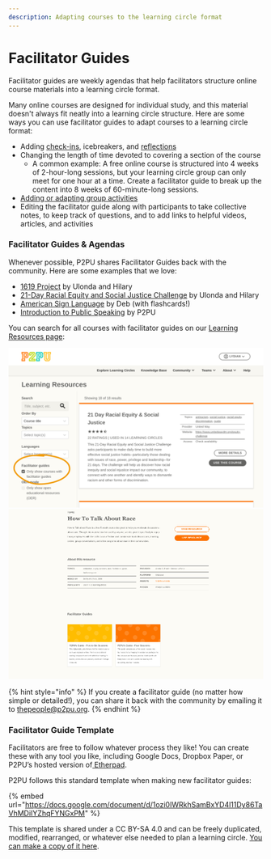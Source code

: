 ```yaml
---
description: Adapting courses to the learning circle format
---
```


# Facilitator Guides

Facilitator guides are weekly agendas that help facilitators structure online course materials into a learning circle format.&#x20;

Many online courses are designed for individual study, and this material doesn't always fit neatly into a learning circle structure. Here are some ways you can use facilitator guides to adapt courses to a learning circle format:&#x20;

* Adding [check-ins](https://handbook.p2pu.org/methodology/learning-circle-structure#check-in), icebreakers, and [reflections](https://handbook.p2pu.org/methodology/learning-circle-structure#check-in)
* Changing the length of time devoted to covering a section of the course
  * A common example: A free online course is structured into 4 weeks of 2-hour-long sessions, but your learning circle group can only meet for one hour at a time. Create a facilitator guide to break up the content into 8 weeks of 60-minute-long sessions.
* [Adding or adapting group activities](../methodology/learning-circle-structure.md#learn-and-do)
* Editing the facilitator guide along with participants to take collective notes, to keep track of questions, and to add links to helpful videos, articles, and activities

### Facilitator Guides & Agendas

Whenever possible, P2PU shares Facilitator Guides back with the community. Here are some examples that we love:

* [1619 Project](https://community.p2pu.org/t/the-1619-project-new-york-times/4739/2) by Ulonda and Hilary
* [21-Day Racial Equity and Social Justice Challenge](https://community.p2pu.org/t/21-day-racial-equity-social-justice-ywca-greater-cleveland/4770/2) by Ulonda and Hilary
* [American Sign Language](https://docs.google.com/document/d/1TvleAsldQFJC0bgyHCaj\_jA\_AXmTm-0aZj7UqzP8vc8/edit?usp=sharing) by Deb (with flashcards!)
* [Introduction to Public Speaking](https://docs.google.com/document/d/1Ee9qFinK6khLnabnZF7riY6sS39FHjn67bSP4PmVtHw/edit?usp=sharing) by P2PU

You can search for all courses with facilitator guides on our [Learning Resources page](https://www.p2pu.org/en/learning-resources/?facilitator\_guide=true\&languages=en\&order):&#x20;

![Searching for learning resources with facilitator guides](<../.gitbook/assets/courses search - edited.png>) ![Finding facilitator guides on course pages](<../.gitbook/assets/Screenshot 2022-03-09 2.01.12 PM.png>)

{% hint style="info" %}
If you create a facilitator guide (no matter how simple or detailed!), you can share it back with the community by emailing it to [thepeople@p2pu.org](mailto:thepeople@p2pu.org).&#x20;
{% endhint %}

### Facilitator Guide Template

Facilitators are free to follow whatever process they like! You can create these with any tool you like, including Google Docs, Dropbox Paper, or P2PU’s hosted version of[ Etherpad](https://etherpad.p2pu.org).

P2PU follows this standard template when making new facilitator guides:&#x20;

{% embed url="https://docs.google.com/document/d/1ozi0IWRkhSamBxYD4l11Dy86TaVhMDiIYZhqFYNGxPM" %}

This template is shared under a CC BY-SA 4.0 and can be freely duplicated, modified, rearranged, or whatever else needed to plan a learning circle. [You can make a copy of it here](https://docs.google.com/document/d/1ozi0IWRkhSamBxYD4l11Dy86TaVhMDiIYZhqFYNGxPM/copy).
